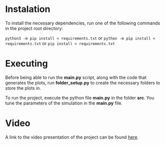 
# Instalation
To install the necessary dependencies, run one of the following commands in the project root directory:

```python3 -m pip install < requirements.txt```
or
```python -m pip install < requirements.txt```
or
```pip install < requirements.txt```

# Executing

Before being able to run the **main.py** script, along with the code that generates the plots, run **folder_setup.py** to create the necessary folders to store the plots in.

To run the project, execute the python file **main.py** in the folder **src**.
You tune the parameters of the simulation in the **main.py** file.

# Video

A link to the video presentation of the project can be found [here](https://www.youtube.com/watch?v=tl5DQKWg1Fg).
